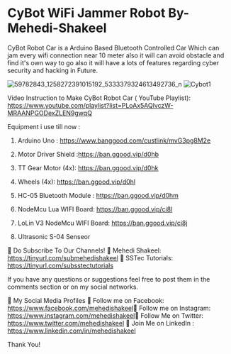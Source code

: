 # CyBot WiFi Jammer Robot By-Mehedi-Shakeel
CyBot Robot Car is a Arduino Based Bluetooth Controlled Car Which can jam every wifi connection near 10 meter also it will can avoid obstacle and find it's own way to go also it will have a lots of features regarding cyber security and hacking in Future.


![59782843_1258272391015192_5333379324613492736_n](https://user-images.githubusercontent.com/26013128/57573583-d7004880-744b-11e9-985e-4aa356ee2cc6.jpg)
![Cybot1](https://user-images.githubusercontent.com/26013128/57453014-13cf1280-7287-11e9-82b9-f4b1eee525ec.PNG)


Video Instruction to Make CyBot Robot Car ( YouTube Playlist):  https://www.youtube.com/playlist?list=PLoAx5AQlvczW-MRAANPGODexZLEN9gwqQ

Equipment i use till now : 

1) Arduino Uno : https://www.banggood.com/custlink/mvG3pg8M2e

2) Motor Driver Shield :https://ban.ggood.vip/d0hb

4) TT Gear Motor (4x): https://ban.ggood.vip/d0hk

3) Wheels (4x): https://ban.ggood.vip/d0hl

5) HC-05 Bluetooth Module  : https://ban.ggood.vip/d0hm

6) NodeMcu Lua WIFI Board: https://ban.ggood.vip/ci8l

7) LoLin V3 NodeMcu  WIFI Board:  https://ban.ggood.vip/ci8j

8) Ultrasonic S-04 Senseor 


🔴 Do Subscribe To Our Channels!
🔗 Mehedi Shakeel: https://tinyurl.com/submehedishakeel
🔗 SSTec Tutorials: https://tinyurl.com/subsstectutorials

If you have any questions or suggestions feel free to post them in the comments section or on my social networks.

🔴 My Social Media Profiles
🔗 Follow me on Facebook: https://www.facebook.com/mehedishakeel​
🔗 Follow me on Instagram: https://www.instagram.com/mehedishakeel​
🔗 Follow Me on Twitter: https://www.twitter.com/mehedishakeel
🔗 Join Me on LinkedIn : https://www.linkedin.com/in/mehedishakeel

Thank You!

